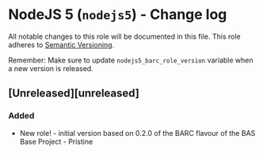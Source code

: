 # NodeJS 5 (`nodejs5`) - Change log

All notable changes to this role will be documented in this file.
This role adheres to [Semantic Versioning](http://semver.org/spec/v2.0.0.html).

Remember: Make sure to update `nodejs5_barc_role_version` variable when a new version is released.

## [Unreleased][unreleased]

### Added

* New role! - initial version based on 0.2.0 of the BARC flavour of the BAS Base Project - Pristine
